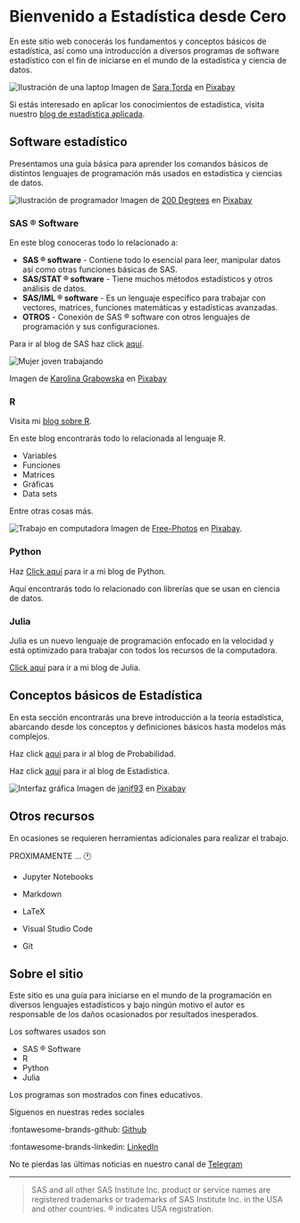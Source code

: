 # Bienvenido a Estadística desde Cero

En este sitio web conocerás los fundamentos y conceptos básicos de estadística,  así como una introducción a diversos programas de software estadístico con el fin de iniciarse en el mundo de la estadística y ciencia de datos.

![Ilustración de una laptop](img/laptop.png)
Imagen de [Sara Torda](https://pixabay.com/es/users/sara_torda-888816/?utm_source=link-attribution&amp;utm_medium=referral&amp;utm_campaign=image&amp;utm_content=2298286) en [Pixabay](https://pixabay.com/es/?utm_source=link-attribution&amp;utm_medium=referral&amp;utm_campaign=image&amp;utm_content=2298286)

Si estás interesado en aplicar los conocimientos de estadística, visita nuestro [blog de estadística aplicada](https://fcoavc.github.io/).


## Software estadístico

Presentamos una guía básica para aprender los comandos básicos de distintos lenguajes de programación más usados en estadística y ciencias de datos.

![Ilustración de programador](img/programmer.png)
Imagen de [200 Degrees](https://pixabay.com/es/users/200degrees-2051452/?utm_source=link-attribution&amp;utm_medium=referral&amp;utm_campaign=image&amp;utm_content=1653351") en [Pixabay](https://pixabay.com/es/?utm_source=link-attribution&amp;utm_medium=referral&amp;utm_campaign=image&amp;utm_content=1653351)

### SAS &reg; Software

En este blog conoceras todo lo relacionado a:

* **SAS &reg; software** - Contiene todo lo esencial para leer, manipular datos así como otras funciones básicas de SAS.
* **SAS/STAT &reg; software** - Tiene muchos métodos estadísticos y otros análisis de datos.
* **SAS/IML &reg; software** - Es un lenguaje específico para trabajar con vectores, matrices, funciones matemáticas y estadísticas avanzadas.
* **OTROS** - Conexión de SAS &reg; software con otros lenguajes de programación y sus configuraciones.

Para ir al blog de SAS haz click [aquí](sas/intro_sas.md).

![Mujer joven trabajando](img/young-woman.jpg)

Imagen de [Karolina Grabowska](https://pixabay.com/es/users/kaboompics-1013994/?utm_source=link-attribution&amp;utm_medium=referral&amp;utm_campaign=image&amp;utm_content=791849) en [Pixabay](https://pixabay.com/es/?utm_source=link-attribution&amp;utm_medium=referral&amp;utm_campaign=image&amp;utm_content=791849)

### R

Visita mi [blog sobre R](r/intro_r.md).

En este blog encontrarás todo lo relacionada al lenguaje R.

* Variables
* Funciones
* Matrices
* Gráficas
* Data sets

Entre otras cosas más.

![Trabajo en computadora](img/work.jpg)
Imagen de [Free-Photos](https://pixabay.com/photos/?utm_source=link-attribution&amp;utm_medium=referral&amp;utm_campaign=image&amp;utm_content=731198) en [Pixabay](https://pixabay.com/es/?utm_source=link-attribution&amp;utm_medium=referral&amp;utm_campaign=image&amp;utm_content=731198).

### Python

Haz [Click aquí](python/intro_python.md) para ir a mi blog de Python.

Aquí encontrarás todo lo relacionado con librerías que se usan en ciencia de datos.

### Julia

Julia es un nuevo lenguaje de programación enfocado en la velocidad y está optimizado para trabajar con todos los recursos de la computadora.

[Click aquí](julia/intro_julia.md) para ir a mi blog de Julia.

## Conceptos básicos de Estadística

En esta sección encontrarás una breve introducción a la teoría estadística, abarcando desde los conceptos y definiciones básicos hasta modelos más complejos.

Haz click [aquí](estadistica/probabilidad.md) para ir al blog de Probabilidad.

Haz click [aquí](estadistica/inferencia.md) para ir al blog de Estadística.

![Interfaz gráfica](img/interface.png)
Imagen de [janjf93](https://pixabay.com/es/users/janjf93-3084263/?utm_source=link-attribution&amp;utm_medium=referral&amp;utm_campaign=image&amp;utm_content=3614766) en [Pixabay](https://pixabay.com/es/?utm_source=link-attribution&amp;utm_medium=referral&amp;utm_campaign=image&amp;utm_content=3614766)

## Otros recursos

En ocasiones se requieren herramientas adicionales para realizar el trabajo.

PROXIMAMENTE ... :clock1:

* Jupyter Notebooks

* Markdown

* LaTeX

* Visual Studio Code

* Git

## Sobre el sitio

Este sitio es una guía para iniciarse en el mundo de la programación en diversos lenguajes estadísticos y bajo ningún motivo el autor es responsable de los daños ocasionados por resultados inesperados.

Los softwares usados son

* SAS &reg; Software
* R
* Python
* Julia

Los programas son mostrados con fines educativos.

Síguenos en nuestras redes sociales

:fontawesome-brands-github: [Github](https://github.com/FranciscoAriel)

:fontawesome-brands-linkedin: [LinkedIn](https://www.linkedin.com/in/fcoavc/)

No te pierdas las últimas noticias en nuestro canal de [Telegram](https://t.me/estad_camp_0)

<div>
<script async src="https://telegram.org/js/telegram-widget.js?15" data-telegram-post="estad_camp_0/12" data-width="100%"></script>
</div>

----

> SAS and all other SAS Institute Inc. product or service names are registered trademarks or trademarks of SAS Institute Inc. in the USA and other countries. &reg; indicates USA registration.
